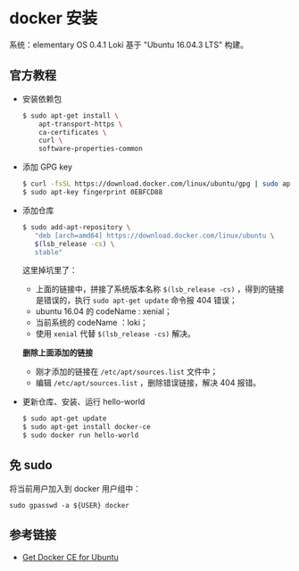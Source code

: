 # docker 安装

系统：elementary OS 0.4.1 Loki 基于 "Ubuntu 16.04.3 LTS" 构建。

## 官方教程

- 安装依赖包

  ```bash
  $ sudo apt-get install \
      apt-transport-https \
      ca-certificates \
      curl \
      software-properties-common
  ```

- 添加 GPG key

  ```bash
  $ curl -fsSL https://download.docker.com/linux/ubuntu/gpg | sudo apt-key add -
  $ sudo apt-key fingerprint 0EBFCD88
  ```

- 添加仓库

  ```bash
  $ sudo add-apt-repository \
     "deb [arch=amd64] https://download.docker.com/linux/ubuntu \
     $(lsb_release -cs) \
     stable"
  ```

  这里掉坑里了：

  - 上面的链接中，拼接了系统版本名称 `$(lsb_release -cs)` ，得到的链接是错误的，执行 `sudo apt-get update` 命令报 404 错误；
  - ubuntu 16.04 的 codeName : xenial；
  - 当前系统的 codeName ：loki；
  - 使用 `xenial` 代替 `$(lsb_release -cs)` 解决。

  **删除上面添加的链接**

  - 刚才添加的链接在 `/etc/apt/sources.list` 文件中；
  - 编辑 `/etc/apt/sources.list` ，删除错误链接，解决 404 报错。

- 更新仓库、安装、运行 hello-world

  ```bash
  $ sudo apt-get update
  $ sudo apt-get install docker-ce
  $ sudo docker run hello-world
  ```

## 免 sudo

将当前用户加入到 docker 用户组中：

```
sudo gpasswd -a ${USER} docker
```

## 参考链接

- [Get Docker CE for Ubuntu](https://docs.docker.com/install/linux/docker-ce/ubuntu/)
